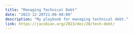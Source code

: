 ```yaml
---
title: "Managing Technical Debt"
date: "2023-12-20T21:06-08:00"
description: "My playbook for managing technical debt."
link: https://jacobian.org/2023/dec/20/tech-debt/
---
```

